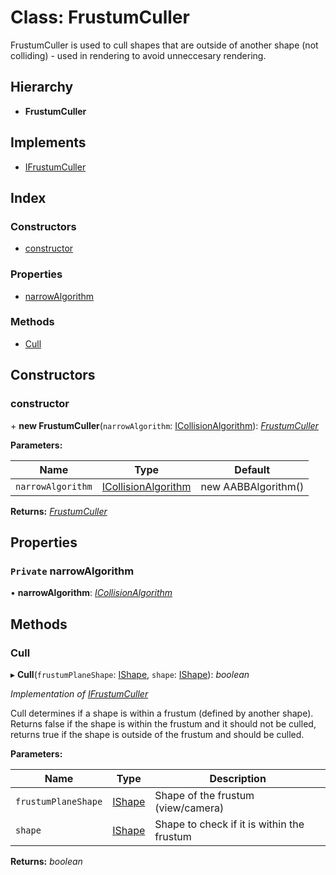 
# Class: FrustumCuller

FrustumCuller is used to cull shapes that are outside of another shape (not
colliding) - used in rendering to avoid unneccesary rendering.

## Hierarchy

* **FrustumCuller**

## Implements

* [IFrustumCuller](../interfaces/ifrustumculler.md)

## Index

### Constructors

* [constructor](frustumculler.md#constructor)

### Properties

* [narrowAlgorithm](frustumculler.md#private-narrowalgorithm)

### Methods

* [Cull](frustumculler.md#cull)

## Constructors

###  constructor

\+ **new FrustumCuller**(`narrowAlgorithm`: [ICollisionAlgorithm](../interfaces/icollisionalgorithm.md)): *[FrustumCuller](frustumculler.md)*

**Parameters:**

Name | Type | Default |
------ | ------ | ------ |
`narrowAlgorithm` | [ICollisionAlgorithm](../interfaces/icollisionalgorithm.md) | new AABBAlgorithm() |

**Returns:** *[FrustumCuller](frustumculler.md)*

## Properties

### `Private` narrowAlgorithm

• **narrowAlgorithm**: *[ICollisionAlgorithm](../interfaces/icollisionalgorithm.md)*

## Methods

###  Cull

▸ **Cull**(`frustumPlaneShape`: [IShape](../interfaces/ishape.md), `shape`: [IShape](../interfaces/ishape.md)): *boolean*

*Implementation of [IFrustumCuller](../interfaces/ifrustumculler.md)*

Cull determines if a shape is within a frustum (defined by another
shape). Returns false if the shape is within the frustum and it should
not be culled, returns true if the shape is outside of the frustum and
should be culled.

**Parameters:**

Name | Type | Description |
------ | ------ | ------ |
`frustumPlaneShape` | [IShape](../interfaces/ishape.md) | Shape of the frustum (view/camera) |
`shape` | [IShape](../interfaces/ishape.md) | Shape to check if it is within the frustum  |

**Returns:** *boolean*

